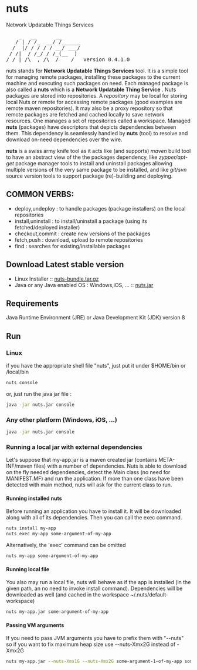 # nuts
Network Updatable Things Services
<pre>
    _   __      __
   / | / /_  __/ /______
  /  |/ / / / / __/ ___/
 / /|  / /_/ / /_(__  )
/_/ |_/\__,_/\__/____/   version 0.4.1.0
</pre>

nuts stands for **Network Updatable Things Services** tool. It is a simple tool  for managing remote
packages, installing these  packages to the current machine and executing such  packages on need.
Each managed package  is also called a **nuts** which  is a **Network Updatable Thing Service** .
Nuts packages are  stored  into repositories. A  *repository*  may be local for  storing local Nuts
or remote for accessing  remote packages (good examples  are  remote maven  repositories). It may
also be a proxy repository so that remote packages are fetched and cached locally to save network
resources.
One manages a set of repositories called a  workspace. Managed **nuts**  (packages)  have descriptors
that depicts dependencies between them. This dependency is seamlessly handled by  **nuts**  (tool) to
resolve and download on-need dependencies over the wire.

**nuts** is a swiss army knife tool as it acts like (and supports) *maven* build tool to have an abstract
view of the the  packages dependency, like  *zypper/apt-get*  package manager tools  to  install and
uninstall packages allowing multiple versions of the very same package to  be installed, and like
*git/svn* source version tools to support package (re)-building and deploying.

## COMMON VERBS:
+ deploy,undeploy   : to handle packages (package installers) on the local repositories
+ install,uninstall : to install/uninstall a package (using its fetched/deployed installer)
+ checkout,commit   : create new versions of the packages
+ fetch,push        : download, upload to remote repositories
+ find              : searches for existing/installable packages

## Download Latest stable version

+ Linux Installer    :: [nuts-bundle.tar.gz](https://github.com/thevpc/nuts/raw/master/nuts-bootstrap/nuts-bundle.tar.gz)
+ Java or any Java enabled OS : Windows,iOS, ... :: [nuts.jar](https://github.com/thevpc/nuts/raw/master/nuts-bootstrap/nuts.jar)

## Requirements
Java Runtime Environment (JRE) or Java Development Kit (JDK) version 8
## Run
### Linux
if you have the appropriate shell file "nuts", just put it under $HOME/bin or /local/bin
```bash
nuts console
```
or, just run the java jar file :
```bash
java -jar nuts.jar console
```
### Any other platform (Windows, iOS, ...)
```bash
java -jar nuts.jar console
```

### Running a local jar with external dependencies
Let's suppose that my-app.jar is a maven created jar (contains META-INF/maven files) with a number of dependencies. Nuts 
is able to download on the fly needed dependencies, detect the Main class (no need for MANIFEST.MF) and run the 
application. If more than one class have been detected with main method, nuts will ask for the current class to run.

#### Running installed nuts
Before running an application you have to install it. It will be downloaded along with all of its dependencies. Then you can call the exec command.

```bash
nuts install my-app
nuts exec my-app some-argument-of-my-app
```

Alternatively, the 'exec' command can be omitted

```bash
nuts my-app some-argument-of-my-app
```

#### Running local file
You also may run a local file, nuts will behave as if the app is installed (in the given path, an no need to invoke install command). 
Dependencies will be downloaded as well (and cached in the workspace ~/.nuts/default-workspace)

```bash
nuts my-app.jar some-argument-of-my-app
```

#### Passing VM arguments
If you need to pass JVM arguments you have to prefix them with "--nuts" so if you want to fix maximum heap size use 
--nuts-Xmx2G instead of -Xmx2G

```bash
nuts my-app.jar --nuts-Xms1G --nuts-Xmx2G some-argument-1-of-my-app some-argument-1-of-my-app
```




